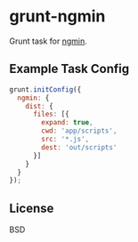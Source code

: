 # grunt-ngmin
Grunt task for [ngmin](https://github.com/btford/ngmin).

## Example Task Config

```javascript
grunt.initConfig({
  ngmin: {
    dist: {
      files: [{
        expand: true,
        cwd: 'app/scripts',
        src: '*.js',
        dest: 'out/scripts'
      }]
    }
  }
});
```

## License
BSD
